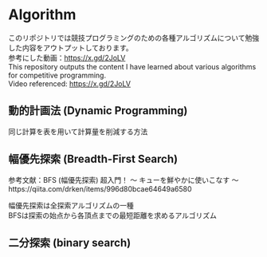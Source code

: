 # Algorithm
このリポジトリでは競技プログラミングのための各種アルゴリズムについて勉強した内容をアウトプットしております。  
参考にした動画：https://x.gd/2JoLV  
This repository outputs the content I have learned about various algorithms for competitive programming.   
Video referenced: https://x.gd/2JoLV  

<h2>動的計画法 (Dynamic Programming)</h2>
<p>同じ計算を表を用いて計算量を削減する方法</p>
<h2>幅優先探索 (Breadth-First Search)</h2>
<p>参考文献：BFS (幅優先探索) 超入門！ 〜 キューを鮮やかに使いこなす 〜</n>
https://qiita.com/drken/items/996d80bcae64649a6580</n></p>
<p>幅優先探索は全探索アルゴリズムの一種<br>BFSは探索の始点から各頂点までの最短距離を求めるアルゴリズム</p>
<h2>二分探索 (binary search)</h2>
<h2></h2>
<h2></h2>
<h2></h2>
<h2></h2>
<h2></h2>